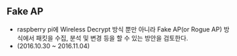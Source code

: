 ## Fake AP  
 * raspberry pi에 Wireless Decrypt 방식 뿐만 아니라 Fake AP(or Rogue AP) 방식에서 패킷을 수집, 분석 및 변경 등을 할 수 있는 방안을 검토한다.
 * (2016.10.30 ~ 2016.11.04)
